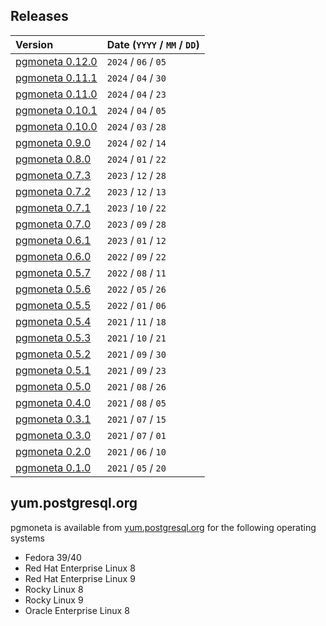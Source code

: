 ## Releases

|Version|Date (`YYYY` / `MM` / `DD`) |
|:---|---|
|[pgmoneta 0.12.0](/_posts/2024-06-05-pgmoneta-0.12.0.html)|`2024` / `06` / `05`|
|[pgmoneta 0.11.1](/_posts/2024-04-30-pgmoneta-0.11.1.html)|`2024` / `04` / `30`|
|[pgmoneta 0.11.0](/_posts/2024-04-23-pgmoneta-0.11.0.html)|`2024` / `04` / `23`|
|[pgmoneta 0.10.1](/_posts/2024-04-05-pgmoneta-0.10.1.html)|`2024` / `04` / `05`|
|[pgmoneta 0.10.0](/_posts/2024-03-28-pgmoneta-0.10.0.html)|`2024` / `03` / `28`|
|[pgmoneta 0.9.0](/_posts/2024-02-14-pgmoneta-0.9.0.html)|`2024` / `02` / `14`|
|[pgmoneta 0.8.0](/_posts/2024-01-22-pgmoneta-0.8.0.html)|`2024` / `01` / `22`|
|[pgmoneta 0.7.3](/_posts/2023-12-28-pgmoneta-0.7.3.html)|`2023` / `12` / `28`|
|[pgmoneta 0.7.2](/_posts/2023-12-13-pgmoneta-0.7.2.html)|`2023` / `12` / `13`|
|[pgmoneta 0.7.1](/_posts/2023-10-22-pgmoneta-0.7.1.html)|`2023` / `10` / `22`|
|[pgmoneta 0.7.0](/_posts/2023-09-28-pgmoneta-0.7.0.html)|`2023` / `09` / `28`|
|[pgmoneta 0.6.1](/_posts/2023-01-12-pgmoneta-0.6.1.html)|`2023` / `01` / `12`|
|[pgmoneta 0.6.0](/_posts/2022-09-22-pgmoneta-0.6.0.html)|`2022` / `09` / `22`|
|[pgmoneta 0.5.7](/_posts/2022-08-11-pgmoneta-0.5.7.html)|`2022` / `08` / `11`|
|[pgmoneta 0.5.6](/_posts/2022-05-26-pgmoneta-0.5.6.html)|`2022` / `05` / `26`|
|[pgmoneta 0.5.5](/_posts/2022-01-06-pgmoneta-0.5.5.html)|`2022` / `01` / `06`|
|[pgmoneta 0.5.4](/_posts/2021-11-18-pgmoneta-0.5.4.html)|`2021` / `11` / `18`|
|[pgmoneta 0.5.3](/_posts/2021-10-21-pgmoneta-0.5.3.html)|`2021` / `10` / `21`|
|[pgmoneta 0.5.2](/_posts/2021-09-30-pgmoneta-0.5.2.html)|`2021` / `09` / `30`|
|[pgmoneta 0.5.1](/_posts/2021-09-23-pgmoneta-0.5.1.html)|`2021` / `09` / `23`|
|[pgmoneta 0.5.0](/_posts/2021-08-26-pgmoneta-0.5.0.html)|`2021` / `08` / `26`|
|[pgmoneta 0.4.0](/_posts/2021-08-05-pgmoneta-0.4.0.html)|`2021` / `08` / `05`|
|[pgmoneta 0.3.1](/_posts/2021-07-15-pgmoneta-0.3.1.html)|`2021` / `07` / `15`|
|[pgmoneta 0.3.0](/_posts/2021-07-01-pgmoneta-0.3.0.html)|`2021` / `07` / `01`|
|[pgmoneta 0.2.0](/_posts/2021-06-10-pgmoneta-0.2.0.html)|`2021` / `06` / `10`|
|[pgmoneta 0.1.0](/_posts/2021-05-20-pgmoneta-0.1.0.html)|`2021` / `05` / `20`|

## yum.postgresql.org

pgmoneta is available from [yum.postgresql.org](https://yum.postgresql.org) for the following operating systems

*   Fedora 39/40
*   Red Hat Enterprise Linux 8
*   Red Hat Enterprise Linux 9
*   Rocky Linux 8
*   Rocky Linux 9
*   Oracle Enterprise Linux 8
